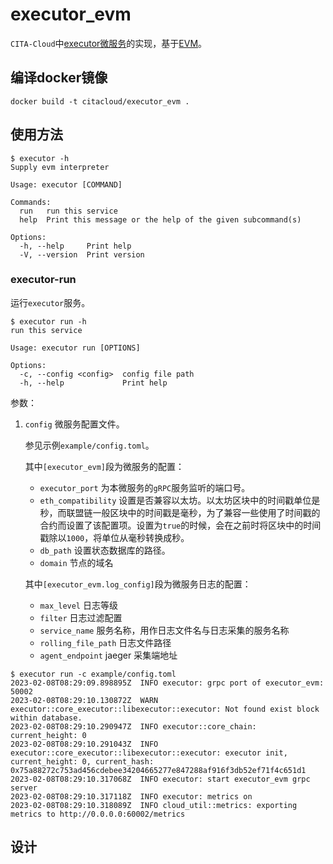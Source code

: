 # executor_evm

`CITA-Cloud`中[executor微服务](https://github.com/cita-cloud/cita_cloud_proto/blob/master/protos/executor.proto)的实现，基于[EVM](https://learnblockchain.cn/2019/04/09/easy-evm/)。

## 编译docker镜像
```
docker build -t citacloud/executor_evm .
```

## 使用方法

```
$ executor -h
Supply evm interpreter

Usage: executor [COMMAND]

Commands:
  run   run this service
  help  Print this message or the help of the given subcommand(s)

Options:
  -h, --help     Print help
  -V, --version  Print version
```

### executor-run

运行`executor`服务。

```
$ executor run -h
run this service

Usage: executor run [OPTIONS]

Options:
  -c, --config <config>  config file path
  -h, --help             Print help
```

参数：
1. `config` 微服务配置文件。

    参见示例`example/config.toml`。

    其中`[executor_evm]`段为微服务的配置：
    * `executor_port` 为本微服务的`gRPC`服务监听的端口号。
    * `eth_compatibility` 设置是否兼容以太坊。以太坊区块中的时间戳单位是秒，而联盟链一般区块中的时间戳是毫秒，为了兼容一些使用了时间戳的合约而设置了该配置项。设置为`true`的时候，会在之前时将区块中的时间戳除以`1000`，将单位从毫秒转换成秒。
    * `db_path` 设置状态数据库的路径。
    * `domain` 节点的域名

    其中`[executor_evm.log_config]`段为微服务日志的配置：
    * `max_level` 日志等级
    * `filter` 日志过滤配置
    * `service_name` 服务名称，用作日志文件名与日志采集的服务名称
    * `rolling_file_path` 日志文件路径
    * `agent_endpoint` jaeger 采集端地址


```
$ executor run -c example/config.toml
2023-02-08T08:29:09.898895Z  INFO executor: grpc port of executor_evm: 50002
2023-02-08T08:29:10.130872Z  WARN executor::core_executor::libexecutor::executor: Not found exist block within database.
2023-02-08T08:29:10.290947Z  INFO executor::core_chain: current_height: 0
2023-02-08T08:29:10.291043Z  INFO executor::core_executor::libexecutor::executor: executor init, current_height: 0, current_hash: 0x75a88272c753ad456cdebee34204665277e847288af916f3db52ef71f4c651d1
2023-02-08T08:29:10.317068Z  INFO executor: start executor_evm grpc server
2023-02-08T08:29:10.317118Z  INFO executor: metrics on
2023-02-08T08:29:10.318089Z  INFO cloud_util::metrics: exporting metrics to http://0.0.0.0:60002/metrics
```

## 设计

